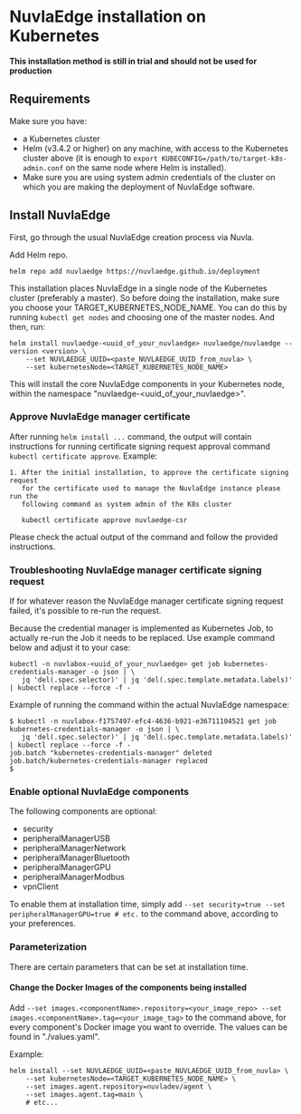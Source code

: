 # NuvlaEdge installation on Kubernetes

**This installation method is still in trial and should not be used for production**

## Requirements

Make sure you have:

- a Kubernetes cluster
- Helm (v3.4.2 or higher) on any machine, with access to the Kubernetes cluster
  above (it is enough to `export KUBECONFIG=/path/to/target-k8s-admin.conf` on
  the same node where Helm is installed).
- Make sure you are using system admin credentials of the cluster on which you
  are making the deployment of NuvlaEdge software.

## Install NuvlaEdge

First, go through the usual NuvlaEdge creation process via Nuvla.

Add Helm repo.

```
helm repo add nuvlaedge https://nuvlaedge.github.io/deployment
```

This installation places NuvlaEdge in a single node of the Kubernetes
cluster (preferably a master). So before doing the installation, make sure you
choose your TARGET_KUBERNETES_NODE_NAME. You can do this by
running `kubectl get nodes` and choosing one of the master nodes. And then, run:

```
helm install nuvlaedge-<uuid_of_your_nuvlaedge> nuvlaedge/nuvlaedge --version <version> \
    --set NUVLAEDGE_UUID=<paste_NUVLAEDGE_UUID_from_nuvla> \
    --set kubernetesNode=<TARGET_KUBERNETES_NODE_NAME>
```

This will install the core NuvlaEdge components in your Kubernetes node,
within the namespace "nuvlaedge-<uuid_of_your_nuvlaedge>".

### Approve NuvlaEdge manager certificate

After running `helm install ...` command, the output will contain instructions
for running certificate signing request approval command
`kubectl certificate approve`. Example:

```shell
1. After the initial installation, to approve the certificate signing request
   for the certificate used to manage the NuvlaEdge instance please run the
   following command as system admin of the K8s cluster

   kubectl certificate approve nuvlaedge-csr
```

Please check the actual output of the command and follow the provided
instructions.

### Troubleshooting NuvlaEdge manager certificate signing request

If for whatever reason the NuvlaEdge manager certificate signing request failed,
it's possible to re-run the request.

Because the credential manager is implemented as Kubernetes Job, to actually
re-run the Job it needs to be replaced. Use example command below and adjust it
to your case:

```shell
kubectl -n nuvlabox-<uuid_of_your_nuvlaedge> get job kubernetes-credentials-manager -o json | \
   jq 'del(.spec.selector)' | jq 'del(.spec.template.metadata.labels)' | kubectl replace --force -f -
```

Example of running the command within the actual NuvlaEdge namespace:

```shell
$ kubectl -n nuvlabox-f1757497-efc4-4636-b921-e36711104521 get job kubernetes-credentials-manager -o json | \
   jq 'del(.spec.selector)' | jq 'del(.spec.template.metadata.labels)' | kubectl replace --force -f -
job.batch "kubernetes-credentials-manager" deleted
job.batch/kubernetes-credentials-manager replaced
$
```

### Enable optional NuvlaEdge components

The following components are optional:
 - security
 - peripheralManagerUSB
 - peripheralManagerNetwork
 - peripheralManagerBluetooth
 - peripheralManagerGPU
 - peripheralManagerModbus
 - vpnClient

To enable them at installation time, simply
add `--set security=true --set peripheralManagerGPU=true # etc.` to the command
above, according to your preferences.

### Parameterization

There are certain parameters that can be set at installation time.

#### Change the Docker Images of the components being installed

Add `--set images.<componentName>.repository=<your_image_repo> --set images.<componentName>.tag=<your_image_tag>`
to the command above, for every component's Docker image you want to override.
The <componentName> values can be found in "./values.yaml".

Example:

```
helm install --set NUVLAEDGE_UUID=<paste_NUVLAEDGE_UUID_from_nuvla> \
    --set kubernetesNode=<TARGET_KUBERNETES_NODE_NAME> \
    --set images.agent.repository=nuvladev/agent \
    --set images.agent.tag=main \
    # etc...
```
